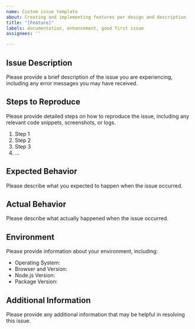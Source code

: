 ```yaml
---
name: Custom issue template
about: Creating and implementing features per design and description
title: "[Feature]"
labels: documentation, enhancement, good first issue
assignees: ''

---
```


## Issue Description

Please provide a brief description of the issue you are experiencing, including any error messages you may have received.

## Steps to Reproduce

Please provide detailed steps on how to reproduce the issue, including any relevant code snippets, screenshots, or logs.

1. Step 1
2. Step 2
3. Step 3
4. ...

## Expected Behavior

Please describe what you expected to happen when the issue occurred.

## Actual Behavior

Please describe what actually happened when the issue occurred.

## Environment

Please provide information about your environment, including:

- Operating System:
- Browser and Version:
- Node.js Version:
- Package Version:

## Additional Information

Please provide any additional information that may be helpful in resolving this issue.

